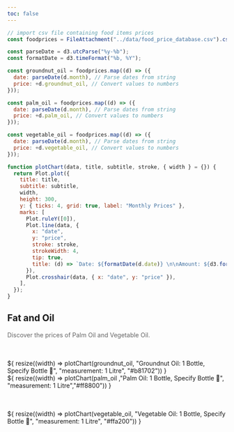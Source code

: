 ```yaml
---
toc: false
---
```


```js
// import csv file containing food items prices
const foodprices = FileAttachment("../data/food_price_database.csv").csv({ typed: true });
```

```js
const parseDate = d3.utcParse("%y-%b");
const formatDate = d3.timeFormat("%b, %Y");

const groundnut_oil = foodprices.map((d) => ({
  date: parseDate(d.month), // Parse dates from string
  price: +d.groundnut_oil, // Convert values to numbers
}));

const palm_oil = foodprices.map((d) => ({
  date: parseDate(d.month), // Parse dates from string
  price: +d.palm_oil, // Convert values to numbers
}));

const vegetable_oil = foodprices.map((d) => ({
  date: parseDate(d.month), // Parse dates from string
  price: +d.vegetable_oil, // Convert values to numbers
}));
```

```js
function plotChart(data, title, subtitle, stroke, { width } = {}) {
  return Plot.plot({
    title: title,
    subtitle: subtitle,
    width,
    height: 300,
    y: { ticks: 4, grid: true, label: "Monthly Prices" },
    marks: [
      Plot.ruleY([0]),
      Plot.line(data, {
        x: "date",
        y: "price",
        stroke: stroke,
        strokeWidth: 4,
        tip: true,
        title: (d) => `Date: ${formatDate(d.date)} \n\nAmount: ${d3.format(".2s")(+d.price)}`,
      }),
      Plot.crosshair(data, { x: "date", y: "price" }),
    ],
  });
}
```

## Fat and Oil

<p>Discover the prices of Palm Oil and Vegetable Oil.</p>

<div class="grid grid-cols-2 card-margin">
  <div  class="card">
    ${
        resize((width) => plotChart(groundnut_oil, "Groundnut Oil: 1 Bottle, Specify Bottle 🍶", "measurement: 1 Litre", "#b81702")) 
      }
  </div>

  <div  class="card">
    ${
        resize((width) => plotChart(palm_oil ,"Palm Oil: 1 Bottle, Specify Bottle 🍶", "measurement: 1 Litre","#ff8800")) 
      }
  </div>
</div>

<div class="grid grid-cols-2 card-margin">
  <div  class="card">
    ${
        resize((width) => plotChart(vegetable_oil, "Vegetable Oil: 1 Bottle, Specify Bottle 🍶", "measurement: 1 Litre", "#ffa200")) 
      }
  </div>
</div>

<style>
  text {
    font-size: 14px;
    color: #666;
  }

  [aria-label="x-axis tick"], [aria-label="y-axis tick"] {
     stroke: #ccc;
  }

  .card-margin {
    margin: 3rem 0;
  }

  figure h2 {
    font-size: 16px;
    font-weight: 600;
  }

  p{
    color: #666;
  }

</style>
